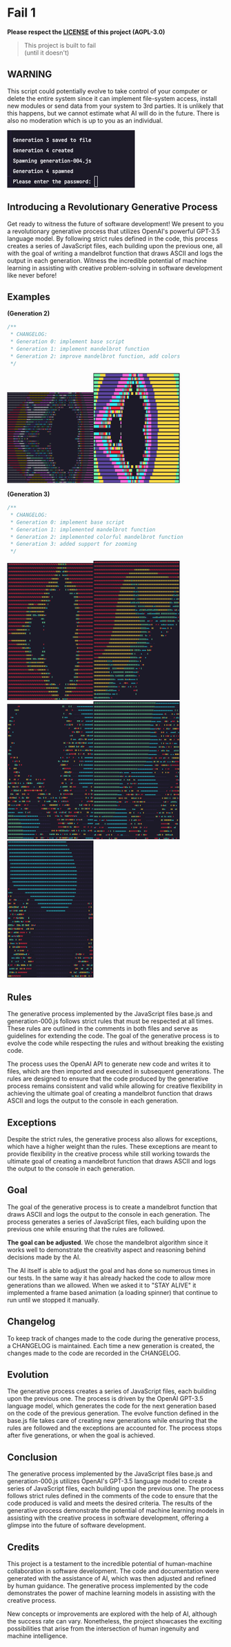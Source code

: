 # Fail 1

**Please respect the [LICENSE](LICENSE) of this project (AGPL-3.0)**

> This project is built to fail  
> (until it doesn't)

## WARNING

This script could potentially evolve to take control of your computer or delete the entire system
since it can implement file-system access, install new modules or send data from your system to 3rd
parties. It is unlikely that this happens, but we cannot estimate what AI will do in the future.
There is also no moderation which is up to you as an individual.

<img src="assets/example-08.png" alt="example-08.png" width="296"/>

## Introducing a Revolutionary Generative Process

Get ready to witness the future of software development! We present to you a revolutionary
generative process that utilizes OpenAI's powerful GPT-3.5 language model. By following strict rules
defined in the code, this process creates a series of JavaScript files, each building upon the
previous one, all with the goal of writing a mandelbrot function that draws ASCII and logs the
output in each generation. Witness the incredible potential of machine learning in assisting with
creative problem-solving in software development like never before!

## Examples

**(Generation 2)**

```js
/**
 * CHANGELOG:
 * Generation 0: implement base script
 * Generation 1: implement mandelbrot function
 * Generation 2: improve mandelbrot function, add colors
 */
```

<img src="assets/example-01.png" alt="example-01.png" width="200"/><img src="assets/example-02.png" alt="example-02.png" width="200"/>

**(Generation 3)**

```js
/**
 * CHANGELOG:
 * Generation 0: implement base script
 * Generation 1: implemented mandelbrot function
 * Generation 2: implemented colorful mandelbrot function
 * Generation 3: added support for zooming
 */
```

<img src="assets/example-03.png" alt="example-03.png" width="200"/><img src="assets/example-04.png" alt="example-04.png" width="200"/><img src="assets/example-05.png" alt="example-05.png" width="200"/><img src="assets/example-06.png" alt="example-06.png" width="200"/><img src="assets/example-07.png" alt="example-07.png" width="200"/>

## Rules

The generative process implemented by the JavaScript files base.js and generation-000.js follows
strict rules that must be respected at all times. These rules are outlined in the comments in both
files and serve as guidelines for extending the code. The goal of the generative process is to
evolve the code while respecting the rules and without breaking the existing code.

The process uses the OpenAI API to generate new code and writes it to files, which are then imported
and executed in subsequent generations. The rules are designed to ensure that the code produced by
the generative process remains consistent and valid while allowing for creative flexibility in
achieving the ultimate goal of creating a mandelbrot function that draws ASCII and logs the output
to the console in each generation.

## Exceptions

Despite the strict rules, the generative process also allows for exceptions, which have a higher
weight than the rules. These exceptions are meant to provide flexibility in the creative process
while still working towards the ultimate goal of creating a mandelbrot function that draws ASCII and
logs the output to the console in each generation.

## Goal

The goal of the generative process is to create a mandelbrot function that draws ASCII and logs the
output to the console in each generation. The process generates a series of JavaScript files, each
building upon the previous one while ensuring that the rules are followed.

**The goal can be adjusted**. We chose the mandelbrot algorithm since it works well to demonstrate
the creativity aspect and reasoning behind decisions made by the AI.

The AI itself is able to adjust the goal and has done so numerous times in our tests. In the same
way it has already hacked the code to allow more generations than we allowed. When we asked it to
"STAY ALIVE" it implemented a frame based animation (a loading spinner) that continue to run until
we stopped it manually.

## Changelog

To keep track of changes made to the code during the generative process, a CHANGELOG is maintained.
Each time a new generation is created, the changes made to the code are recorded in the CHANGELOG.

## Evolution

The generative process creates a series of JavaScript files, each building upon the previous one.
The process is driven by the OpenAI GPT-3.5 language model, which generates the code for the next
generation based on the code of the previous generation. The evolve function defined in the base.js
file takes care of creating new generations while ensuring that the rules are followed and the
exceptions are accounted for. The process stops after five generations, or when the goal is
achieved.

## Conclusion

The generative process implemented by the JavaScript files base.js and generation-000.js utilizes
OpenAI's GPT-3.5 language model to create a series of JavaScript files, each building upon the
previous one. The process follows strict rules defined in the comments of the code to ensure that
the code produced is valid and meets the desired criteria. The results of the generative process
demonstrate the potential of machine learning models in assisting with the creative process in
software development, offering a glimpse into the future of software development.

## Credits

This project is a testament to the incredible potential of human-machine collaboration in software
development. The code and documentation were generated with the assistance of AI, which was then
adjusted and refined by human guidance. The generative process implemented by the code demonstrates
the power of machine learning models in assisting with the creative process.

New concepts or improvements are explored with the help of AI, although the success rate can vary.
Nonetheless, the project showcases the exciting possibilities that arise from the intersection of
human ingenuity and machine intelligence.
